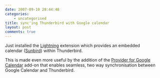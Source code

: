 ```yaml
---
date: 2007-09-10 20:44:48
categories:
    - uncategorised
title: sync'ing Thunderbird with Google calendar
layout: post
comments: true
---
```

Just installed the
[Lightning](http://www.mozilla.org/projects/calendar/lightning/)
extension which provides an embedded calendar
([Sunbird](http://www.mozilla.org/projects/calendar/sunbird/)) within
Thunderbird.

This is made even more useful by the addition of the [Provider for
Google
Calendar](https://addons.mozilla.org/en-US/thunderbird/addon/4631)
add-on that enables seamless, two way synchronisation between Google
Calendar and Thunderbird.
